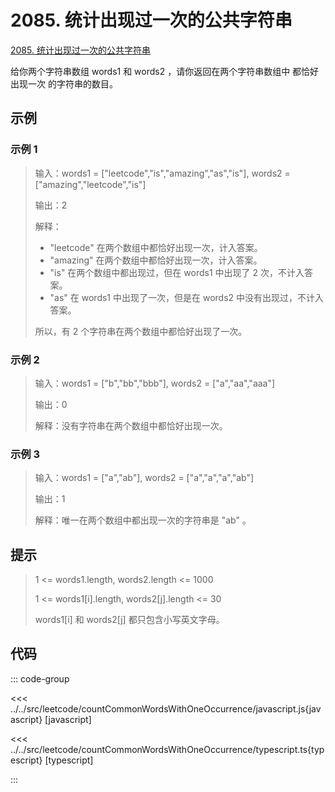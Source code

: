# 2085. 统计出现过一次的公共字符串

[2085. 统计出现过一次的公共字符串](https://leetcode.cn/problems/count-common-words-with-one-occurrence/description/)

给你两个字符串数组 words1 和 words2 ，请你返回在两个字符串数组中 都恰好出现一次 的字符串的数目。

## 示例

### 示例 1

> 输入：words1 = ["leetcode","is","amazing","as","is"], words2 = ["amazing","leetcode","is"]
>
> 输出：2
>
> 解释：
>
> - "leetcode" 在两个数组中都恰好出现一次，计入答案。
> - "amazing" 在两个数组中都恰好出现一次，计入答案。
> - "is" 在两个数组中都出现过，但在 words1 中出现了 2 次，不计入答案。
> - "as" 在 words1 中出现了一次，但是在 words2 中没有出现过，不计入答案。
>
> 所以，有 2 个字符串在两个数组中都恰好出现了一次。

### 示例 2

> 输入：words1 = ["b","bb","bbb"], words2 = ["a","aa","aaa"]
>
> 输出：0
>
> 解释：没有字符串在两个数组中都恰好出现一次。

### 示例 3

> 输入：words1 = ["a","ab"], words2 = ["a","a","a","ab"]
>
> 输出：1
>
> 解释：唯一在两个数组中都出现一次的字符串是 "ab" 。

## 提示

> 1 <= words1.length, words2.length <= 1000
>
> 1 <= words1[i].length, words2[j].length <= 30
>
> words1[i] 和 words2[j] 都只包含小写英文字母。

## 代码

::: code-group

<<< ../../src/leetcode/countCommonWordsWithOneOccurrence/javascript.js{javascript} [javascript]

<<< ../../src/leetcode/countCommonWordsWithOneOccurrence/typescript.ts{typescript} [typescript]

:::
